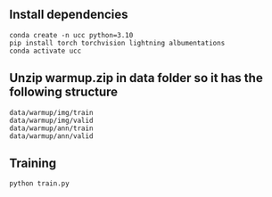 ## Install dependencies

```
conda create -n ucc python=3.10
pip install torch torchvision lightning albumentations
conda activate ucc
```

## Unzip warmup.zip in data folder so it has the following structure

```
data/warmup/img/train
data/warmup/img/valid
data/warmup/ann/train
data/warmup/ann/valid
```

## Training
```
python train.py
```